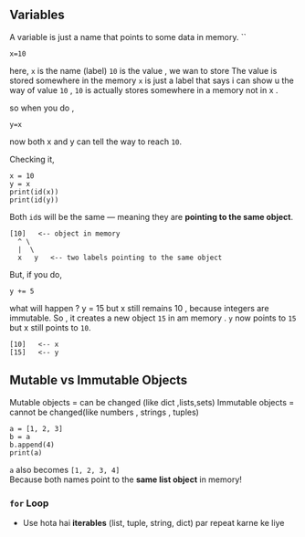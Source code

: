 ## Variables

A variable is just a name that points to some data in memory.
``
```
x=10
```
here, 
`x` is  the name (label)
`10` is the value , we wan to store
The value is stored somewhere in the memory 
`x` is just a label that says i can show u the way of value `10` , `10` is actually stores somewhere in a memory not in x . 

so when you do ,
```
y=x
```
now both x and y can tell the way to reach `10`.

Checking it,

```
x = 10
y = x
print(id(x))
print(id(y))

```

Both `id`s will be the same — meaning they are **pointing to the same object**.


```
[10]   <-- object in memory
  ^ \
  |  \
  x   y   <-- two labels pointing to the same object

```

 But,
 if you do,
 ```
 y += 5
 ```

what will happen ?
y = 15 but x still remains 10 , because integers are immutable.
So , it creates a new object `15` in am memory .
`y` now points to `15` but x still points to `10`.

```
[10]   <-- x
[15]   <-- y

```

## Mutable vs Immutable Objects

Mutable objects  = can be changed (like dict ,lists,sets)
Immutable objects = cannot be changed(like  numbers , strings , tuples)

```
a = [1, 2, 3]
b = a
b.append(4)
print(a)

```

`a` also becomes `[1, 2, 3, 4]`  
Because both names point to the **same list object** in memory!

### `for` Loop

- Use hota hai **iterables** (list, tuple, string, dict) par repeat karne ke liye

